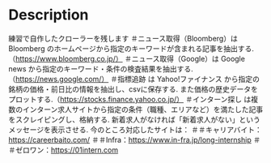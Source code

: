 # Description
練習で自作したクローラーを残します
＃ニュース取得（Bloomberg）は Bloomberg のホームページから指定のキーワードが含まれる記事を抽出する.（https://www.bloomberg.co.jp/）
＃ニュース取得（Google）は Google news から指定のキーワード・条件の検査結果を抽出する.（https://news.google.com/）
＃指標追跡 は Yahoo!ファイナンス から指定の銘柄の価格・前日比の情報を抽出し、csvに保存する. また価格の歴史データをプロットする.（https://stocks.finance.yahoo.co.jp/）
＃インターン探し は複数のインターン求人サイトから指定の条件（職種、エリアなど）を満たした記事をスクレイピングし、格納する. 新着求人がなければ「新着求人がない」というメッセージを表示させる. 今のところ対応したサイトは：
＃＃キャリアバイト：https://careerbaito.com/
＃＃Infra：https://www.in-fra.jp/long-internship
＃＃ゼロワン：https://01intern.com
